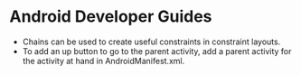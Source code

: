# Android Developer Guides

* Chains can be used to create useful constraints in constraint layouts.
* To add an up button to go to the parent activity, add a parent activity for the activity at hand in AndroidManifest.xml.
